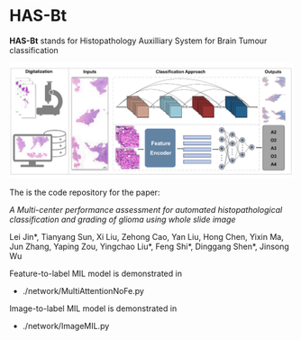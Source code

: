 # HAS-Bt
**HAS-Bt** stands for Histopathology Auxilliary System for Brain Tumour classification 

![image](figures/schematic.png)

The is the code repository for the paper: 

*A Multi-center performance assessment for automated histopathological classification and grading of glioma using whole slide image*

Lei Jin*, Tianyang Sun, Xi Liu, Zehong Cao, Yan Liu, Hong Chen, Yixin Ma, Jun Zhang, Yaping Zou, Yingchao Liu*, Feng Shi*, Dinggang Shen*, Jinsong Wu

Feature-to-label MIL model is demonstrated in 

- ./network/MultiAttentionNoFe.py
  
Image-to-label MIL model is demonstrated in 

- ./network/ImageMIL.py
